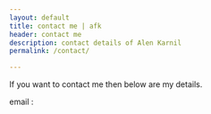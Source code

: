 ```yaml
---
layout: default
title: contact me | afk
header: contact me
description: contact details of Alen Karnil
permalink: /contact/

---
```


If you want to contact me then below are my details.

email :
